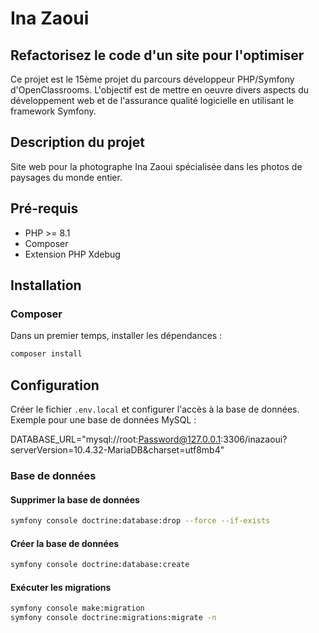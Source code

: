# Ina Zaoui

## Refactorisez le code d'un site pour l'optimiser

Ce projet est le 15ème projet du parcours développeur PHP/Symfony d'OpenClassrooms. L'objectif est de mettre en oeuvre divers aspects du développement web et de l'assurance qualité logicielle en utilisant le framework Symfony.

## Description du projet

Site web pour la photographe Ina Zaoui spécialisée dans les photos de paysages du monde entier.

## Pré-requis

* PHP >= 8.1
* Composer
* Extension PHP Xdebug

## Installation

### Composer

Dans un premier temps, installer les dépendances :

```bash
composer install
```

## Configuration

Créer le fichier `.env.local` et configurer l'accès à la base de données. Exemple pour une base de données MySQL :

DATABASE_URL="mysql://root:Password@127.0.0.1:3306/inazaoui?serverVersion=10.4.32-MariaDB&charset=utf8mb4"

### Base de données

#### Supprimer la base de données

```bash
symfony console doctrine:database:drop --force --if-exists
```

#### Créer la base de données

```bash
symfony console doctrine:database:create
```

#### Exécuter les migrations

```bash
symfony console make:migration
symfony console doctrine:migrations:migrate -n
```
